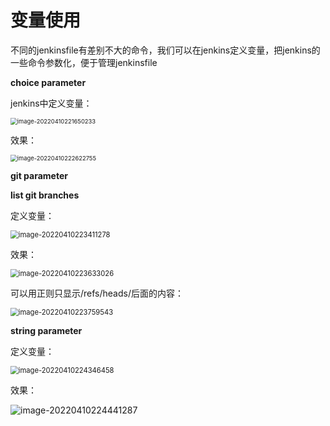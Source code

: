# 变量使用

不同的jenkinsfile有差别不大的命令，我们可以在jenkins定义变量，把jenkins的一些命令参数化，便于管理jenkinsfile



**choice parameter**

jenkins中定义变量：

<img src="https://gitee.com/c_honghui/picture/raw/master/img/20220410221650.png" alt="image-20220410221650233" style="zoom:67%;" />

效果：

<img src="https://gitee.com/c_honghui/picture/raw/master/img/20220410222622.png" alt="image-20220410222622755" style="zoom:67%;" />

**git parameter**



**list git branches**

定义变量：

<img src="https://gitee.com/c_honghui/picture/raw/master/img/20220410223411.png" alt="image-20220410223411278" style="zoom:80%;" />

效果：

<img src="https://gitee.com/c_honghui/picture/raw/master/img/20220410223633.png" alt="image-20220410223633026" style="zoom:80%;" />

可以用正则只显示/refs/heads/后面的内容：

<img src="https://gitee.com/c_honghui/picture/raw/master/img/20220410223759.png" alt="image-20220410223759543" style="zoom:80%;" />

**string parameter**

定义变量：

<img src="https://gitee.com/c_honghui/picture/raw/master/img/20220410224346.png" alt="image-20220410224346458" style="zoom:80%;" />

效果：

![image-20220410224441287](https://gitee.com/c_honghui/picture/raw/master/img/20220410224441.png)
